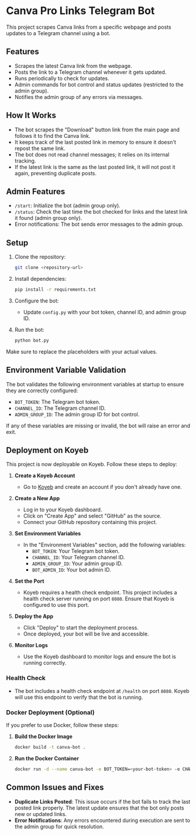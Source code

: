 # Canva Pro Links Telegram Bot

This project scrapes Canva links from a specific webpage and posts updates to a Telegram channel using a bot.

## Features
- Scrapes the latest Canva link from the webpage.
- Posts the link to a Telegram channel whenever it gets updated.
- Runs periodically to check for updates.
- Admin commands for bot control and status updates (restricted to the admin group).
- Notifies the admin group of any errors via messages.

## How It Works
- The bot scrapes the "Download" button link from the main page and follows it to find the Canva link.
- It keeps track of the last posted link in memory to ensure it doesn't repost the same link.
- The bot does not read channel messages; it relies on its internal tracking.
- If the latest link is the same as the last posted link, it will not post it again, preventing duplicate posts.

## Admin Features
- `/start`: Initialize the bot (admin group only).
- `/status`: Check the last time the bot checked for links and the latest link it found (admin group only).
- Error notifications: The bot sends error messages to the admin group.

## Setup

1. Clone the repository:
   ```bash
   git clone <repository-url>
   ```

2. Install dependencies:
   ```bash
   pip install -r requirements.txt
   ```

3. Configure the bot:
   - Update `config.py` with your bot token, channel ID, and admin group ID.

4. Run the bot:
   ```bash
   python bot.py
   ```

Make sure to replace the placeholders with your actual values.

## Environment Variable Validation
The bot validates the following environment variables at startup to ensure they are correctly configured:
- `BOT_TOKEN`: The Telegram bot token.
- `CHANNEL_ID`: The Telegram channel ID.
- `ADMIN_GROUP_ID`: The admin group ID for bot control.

If any of these variables are missing or invalid, the bot will raise an error and exit.

## Deployment on Koyeb

This project is now deployable on Koyeb. Follow these steps to deploy:

1. **Create a Koyeb Account**
   - Go to [Koyeb](https://www.koyeb.com/) and create an account if you don't already have one.

2. **Create a New App**
   - Log in to your Koyeb dashboard.
   - Click on "Create App" and select "GitHub" as the source.
   - Connect your GitHub repository containing this project.

3. **Set Environment Variables**
   - In the "Environment Variables" section, add the following variables:
     - `BOT_TOKEN`: Your Telegram bot token.
     - `CHANNEL_ID`: Your Telegram channel ID.
     - `ADMIN_GROUP_ID`: Your admin group ID.
     - `BOT_ADMIN_ID`: Your bot admin ID.

4. **Set the Port**
   - Koyeb requires a health check endpoint. This project includes a health check server running on port `8080`. Ensure that Koyeb is configured to use this port.

5. **Deploy the App**
   - Click "Deploy" to start the deployment process.
   - Once deployed, your bot will be live and accessible.

6. **Monitor Logs**
   - Use the Koyeb dashboard to monitor logs and ensure the bot is running correctly.

### Health Check
- The bot includes a health check endpoint at `/health` on port `8080`. Koyeb will use this endpoint to verify that the bot is running.

### Docker Deployment (Optional)
If you prefer to use Docker, follow these steps:

1. **Build the Docker Image**
   ```bash
   docker build -t canva-bot .
   ```

2. **Run the Docker Container**
   ```bash
   docker run -d --name canva-bot -e BOT_TOKEN=<your-bot-token> -e CHANNEL_ID=<your-channel-id> -e ADMIN_GROUP_ID=<your-admin-group-id> -p 8080:8080 canva-bot
   ```

## Common Issues and Fixes
- **Duplicate Links Posted**: This issue occurs if the bot fails to track the last posted link properly. The latest update ensures that the bot only posts new or updated links.
- **Error Notifications**: Any errors encountered during execution are sent to the admin group for quick resolution.
